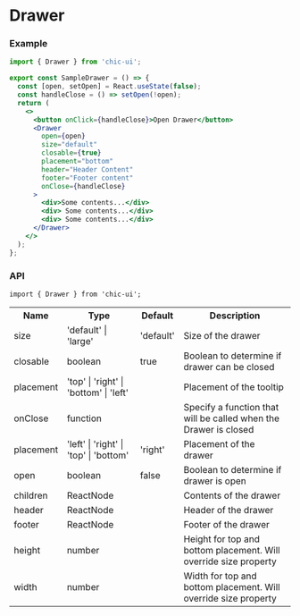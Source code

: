 # Drawer

### Example

```jsx
import { Drawer } from 'chic-ui';

export const SampleDrawer = () => {
  const [open, setOpen] = React.useState(false);
  const handleClose = () => setOpen(!open);
  return (
    <>
      <button onClick={handleClose}>Open Drawer</button>
      <Drawer
        open={open}
        size="default"
        closable={true}
        placement="bottom"
        header="Header Content"
        footer="Footer content"
        onClose={handleClose}
      >
        <div>Some contents...</div>
        <div> Some contents...</div>
        <div> Some contents...</div>
      </Drawer>
    </>
  );
};
```

### API

```
import { Drawer } from 'chic-ui';
```

<table>
  <tr>
     <th>Name</th>
     <th>Type</th>
     <th>Default</th>
     <th>Description</th>
  </tr>
  <tr>
    <td>size</td>
    <td>'default' | 'large'</td>
    <td>'default'</td>
    <td>Size of the drawer</td>
  </tr>
  <tr>
    <td>closable</td>
    <td>boolean</td>
    <td>true</td>
    <td>Boolean to determine if drawer can be closed</td>
  </tr>
  <tr>
    <td>placement</td>
    <td>'top' | 'right' | 'bottom' | 'left'</td>
    <td></td>
    <td>Placement of the tooltip</td>
  </tr>
 <tr>
    <td>onClose</td>
    <td>function</td>
    <td></td>
    <td>Specify a function that will be called when the Drawer is closed</td>
  </tr>
   <tr>
    <td>placement</td>
    <td>'left' | 'right' | 'top' | 'bottom'</td>
    <td>'right'</td>
    <td>Placement of the drawer</td>
  </tr>
  <tr>
    <td>open</td>
    <td>boolean</td>
    <td>false</td>
    <td>Boolean to determine if drawer is open</td>
  </tr>
  <tr>
    <td>children</td>
    <td>ReactNode</td>
    <td></td>
    <td>Contents of the drawer</td>
  </tr>
  <tr>
    <td>header</td>
    <td>ReactNode</td>
    <td></td>
    <td>Header of the drawer</td>
  </tr>
  <tr>
    <td>footer</td>
    <td>ReactNode</td>
    <td></td>
    <td>Footer of the drawer</td>
  </tr>
  <tr>
    <td>height</td>
    <td>number</td>
    <td></td>
    <td>Height for top and bottom placement. Will override size property</td>
  </tr>
  <tr>
    <td>width</td>
    <td>number</td>
    <td></td>
    <td>Width for top and bottom placement. Will override size property</td>
  </tr>
</table>
